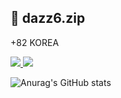 ## 📂 dazz6.zip
+82 KOREA


<a href="mailto:dazz6@kakao.com">
  <img src="https://img.shields.io/badge/dazz6@kakao.com-FFCD00?style=flat-square&logo=Kakao&logoColor=white"/>
</a>

<a href="https://dazz6study.tistory.com" target="_blank">
  <img src="https://img.shields.io/badge/Tistory-FF7700?style=flat-square&logo=Tistory&logoColor=white"/>
</a>

![Anurag's GitHub stats](https://github-readme-stats.vercel.app/api?username=dazz6zip&show_icons=true&theme=flag-india)

<!--
**dazz6zip/dazz6zip** is a ✨ _special_ ✨ repository because its `README.md` (this file) appears on your GitHub profile.

Here are some ideas to get you started:

- 🔭 I’m currently working on ...
- 🌱 I’m currently learning ...
- 👯 I’m looking to collaborate on ...
- 🤔 I’m looking for help with ...
- 💬 Ask me about ...
- 📫 How to reach me: ...
- 😄 Pronouns: ...
- ⚡ Fun fact: ...
-->
